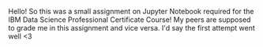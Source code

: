 Hello!
So this was a small assignment on Jupyter Notebook required for the IBM Data Science Professional Certificate Course! My peers are supposed to grade me 
in this assignment and vice versa. I'd say the first attempt went well <3
